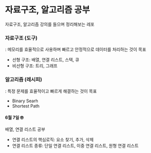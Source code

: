 # 자료구조, 알고리즘 공부

자료구조, 알고리즘 강의를 들으며 정리해보는 레포

### 자료구조 (도구)

: 메모리를 효율적으로 사용하며 빠르고 안정적으로 데이터를 처리하는 것이 목표

- 선형 구조: 배열, 연결 리스트, 스택, 큐
- 비선형 구조: 트리, 그래프

### 알고리즘 (레시피)

: 특정 문제를 효율적이고 빠르게 해결하는 것이 목표

- Binary Searh
- Shortest Path

#### 6월 7일 🤓

배열, 연결 리스트 공부

- 연결 리스트의 핵심로직: 요소 찾기, 추가, 삭제
- 연결 리스트 종류: 단일 연결 리스트, 이중 연결 리스트, 원형 연결 리스트
